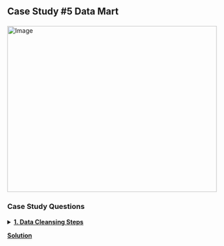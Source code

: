## <p align ='left'>Case Study #5 Data Mart</p>

<img src="https://8weeksqlchallenge.com/images/case-study-designs/5.png" alt="Image" width="480" height="380">

### Case Study Questions
<details><summary><a href=""><b>1. Data Cleansing Steps</b></a></summary>
In a single query, perform the following operations and generate a new table in the data_mart schema named clean_weekly_sales:

1.  Convert the week_date to a DATE format

2.  Add a week_number as the second column for each week_date value, for example any value from the 1st of January to 7th of January will be 1, 8th to 14th will be 2 etc

3.  Add a month_number with the calendar month for each week_date value as the 3rd column

4.  Add a calendar_year column as the 4th column containing either 2018, 2019 or 2020 values

5.  Add a new column called age_band after the original segment column using the following mapping on the number inside the segment value

|segment|age_band|
|-------|-------:|
|1|	Young Adults
|2|	Middle Aged
|3 or 4|	Retirees

6.  Add a new demographic column using the following mapping for the first letter in the segment values
|segment|demographic|
|-------|----------:|
|C|Couples
|F|Families

8.  Ensure all null string values with an "unknown" string value in the original segment column as well as the new age_band and demographic columns

9.  Generate a new avg_transaction column as the sales value divided by transactions rounded to 2 decimal places for each record
</details>

<b>[Solution]()</b>
